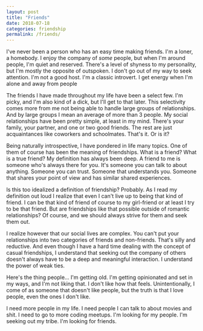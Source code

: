 ```yaml
---
layout: post
title: "Friends"
date: 2018-07-18
categories: friendship
permalink: /friends/
---
```


I've never been a person who has an easy time making friends. I'm a loner, a homebody. I enjoy the company of _some_ people, but when I'm around people, I'm quiet and reserved. There's a level of shyness to my personality, but I'm mostly the opposite of outspoken. I don't go out of my way to seek attention. I'm not a good host. I'm a classic introvert. I get energy when I'm alone and away from people

The friends I have made throughout my life have been a select few. I'm picky, and I'm also kind of a dick, but I'll get to that later. This selectivity comes more from me not being able to handle large groups of relationships. And by large groups I mean an average of more than 3 people. My social relationships have been pretty simple, at least in my mind. There's your family, your partner, and one or two good friends. The rest are just acquaintances like coworkers and schoolmates. That's it. Or is it?

Being naturally introspective, I have pondered in life many topics. One of them of course has been the meaning of friendships. What is a friend? What is a true friend? My definition has always been deep. A friend to me is someone who's always there for you. It's someone you can talk to about anything. Someone you can trust. Someone that understands you. Someone that shares your point of view and has similar shared experiences.

Is this too idealized a definition of friendship? Probably. As I read my definition out loud I realize that even I can't live up to being that kind of friend. I can be that kind of friend of course to my girl-friend or at least I try to be that friend. But are friendships like that possible outside of romantic relationships? Of course, and we should always strive for them and seek them out.

I realize however that our social lives are complex. You can't put your relationships into two categories of friends and non-friends. That's silly and reductive. And even though I have a hard time dealing with the concept of casual friendships, I understand that seeking out the company of others doesn't always have to be a deep and meaningful interaction. I understand the power of weak ties.

Here's the thing people... I'm getting old. I'm getting opinionated and set in my ways, and I'm not liking that. I don't like how that feels. Unintentionally, I come of as someone that doesn't like people, but the truth is that I love people, even the ones I don't like.

I need more people in my life. I need people I can talk to about movies and shit. I need to go to more coding meetups. I'm looking for my people. I'm seeking out my tribe. I'm looking for friends.
